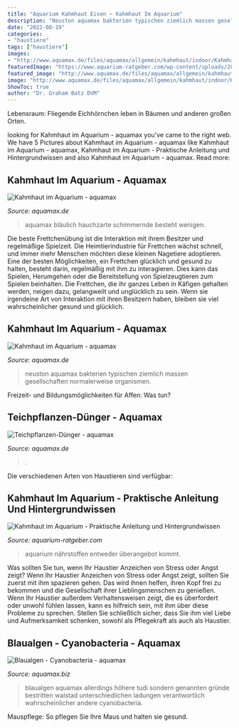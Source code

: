 ```yaml
---
title: "Aquarium Kahmhaut Eisen ~ Kahmhaut Im Aquarium"
description: "Neuston aquamax bakterien typischen ziemlich massen gesellschaften normalerweise organismen"
date: "2022-08-19"
categories:
- "haustiere"
tags: ["haustiere"]
images:
- "http://www.aquamax.de/files/aquamax/allgemein/kahmhaut/indoor/KahmhautAQ_Flagellat.jpg"
featuredImage: "https://www.aquarium-ratgeber.com/wp-content/uploads/2021/06/haut-an-der-wasseroberflaeche-578x385.jpg"
featured_image: "http://www.aquamax.de/files/aquamax/allgemein/kahmhaut/indoor/KahmhautAQ_Flagellat.jpg"
image: "http://www.aquamax.de/files/aquamax/allgemein/kahmhaut/indoor/KahmhautAQ_Flagellat.jpg"
ShowToc: true
author: "Dr. Graham Batz DVM"
---
```



Lebensraum: Fliegende Eichhörnchen leben in Bäumen und anderen großen Orten.

	

		
looking for Kahmhaut im Aquarium - aquamax you've came to the right web. We have 5 Pictures about Kahmhaut im Aquarium - aquamax like Kahmhaut im Aquarium - aquamax, Kahmhaut im Aquarium - Praktische Anleitung und Hintergrundwissen and also Kahmhaut im Aquarium - aquamax. Read more:
		
    
## Kahmhaut Im Aquarium - Aquamax

<img loading=lazy src="http://www.aquamax.de/files/aquamax/allgemein/kahmhaut/indoor/KahmhautAQ_EisenkahmhautAquarium1.jpg" onerror="this.onerror=null;this.src='https://tse1.mm.bing.net/th?id=OIP.h8F73DTPzDHblPfi4tYpqwHaEi&amp;pid=15.1';" alt="Kahmhaut im Aquarium - aquamax">

_Source: aquamax.de_

>aquamax bläulich hauchzarte schimmernde besteht wenigen. 

	

Die beste Frettchenübung ist die Interaktion mit ihrem Besitzer und regelmäßige Spielzeit.
Die Heimtierindustrie für Frettchen wächst schnell, und immer mehr Menschen möchten diese kleinen Nagetiere adoptieren. Eine der besten Möglichkeiten, ein Frettchen glücklich und gesund zu halten, besteht darin, regelmäßig mit ihm zu interagieren. Dies kann das Spielen, Herumgehen oder die Bereitstellung von Spielzeugtieren zum Spielen beinhalten. Die Frettchen, die ihr ganzes Leben in Käfigen gehalten werden, neigen dazu, gelangweilt und unglücklich zu sein. Wenn sie irgendeine Art von Interaktion mit ihren Besitzern haben, bleiben sie viel wahrscheinlicher gesund und glücklich.

    
## Kahmhaut Im Aquarium - Aquamax

<img loading=lazy src="http://www.aquamax.de/files/aquamax/allgemein/kahmhaut/indoor/KahmhautAQ_Flagellat.jpg" onerror="this.onerror=null;this.src='https://tse4.mm.bing.net/th?id=OIP.0c1z8h5AXy_AP3Bn0djh0AHaE0&amp;pid=15.1';" alt="Kahmhaut im Aquarium - aquamax">

_Source: aquamax.de_

>neuston aquamax bakterien typischen ziemlich massen gesellschaften normalerweise organismen. 

	

Freizeit- und Bildungsmöglichkeiten für Affen: Was tun?

    
## Teichpflanzen-Dünger - Aquamax

<img loading=lazy src="http://www.aquamax.de/files/aquamax/produkte/Teichduengerkugeln.jpg" onerror="this.onerror=null;this.src='https://tse1.mm.bing.net/th?id=OIP.gE3IvovMLHM8voZ4jrv43gHaFZ&amp;pid=15.1';" alt="Teichpflanzen-Dünger - aquamax">

_Source: aquamax.de_

>. 

	

Die verschiedenen Arten von Haustieren sind verfügbar:

    
## Kahmhaut Im Aquarium - Praktische Anleitung Und Hintergrundwissen

<img loading=lazy src="https://www.aquarium-ratgeber.com/wp-content/uploads/2021/06/haut-an-der-wasseroberflaeche-578x385.jpg" onerror="this.onerror=null;this.src='https://tse3.mm.bing.net/th?id=OIP.Po9YzDU38eM3DDsha6JdeAHaE7&amp;pid=15.1';" alt="Kahmhaut im Aquarium - Praktische Anleitung und Hintergrundwissen">

_Source: aquarium-ratgeber.com_

>aquarium nährstoffen entweder überangebot kommt. 

	

Was sollten Sie tun, wenn Ihr Haustier Anzeichen von Stress oder Angst zeigt?
Wenn Ihr Haustier Anzeichen von Stress oder Angst zeigt, sollten Sie zuerst mit ihm spazieren gehen. Das wird ihnen helfen, ihren Kopf frei zu bekommen und die Gesellschaft ihrer Lieblingsmenschen zu genießen. Wenn Ihr Haustier außerdem Verhaltensweisen zeigt, die es überfordert oder unwohl fühlen lassen, kann es hilfreich sein, mit ihm über diese Probleme zu sprechen. Stellen Sie schließlich sicher, dass Sie ihm viel Liebe und Aufmerksamkeit schenken, sowohl als Pflegekraft als auch als Haustier.

    
## Blaualgen - Cyanobacteria - Aquamax

<img loading=lazy src="http://aquamax.biz/files/aquamax/algen/aquarium/blaualgen/AlgenAQ_Blaualgen_Neuston1.jpg" onerror="this.onerror=null;this.src='https://tse2.mm.bing.net/th?id=OIP.1p4rO8HLIPzSHEpwZaZrLQHaE8&amp;pid=15.1';" alt="Blaualgen - Cyanobacteria - aquamax">

_Source: aquamax.biz_

>blaualgen aquamax allerdings höhere tudi sondern genannten gründe bestritten walstad unterschiedlichen ladungen verantwortlich wahrscheinlicher andere cyanobacteria. 

	

Mauspflege: So pflegen Sie Ihre Maus und halten sie gesund.

